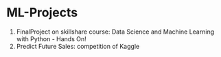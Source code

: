 # ML-Projects
1. FinalProject on skillshare course: Data Science and Machine Learning with Python - Hands On!
2. Predict Future Sales: competition of Kaggle 
  
